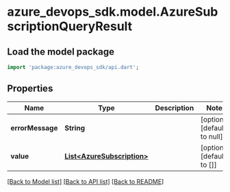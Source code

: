 # azure_devops_sdk.model.AzureSubscriptionQueryResult

## Load the model package
```dart
import 'package:azure_devops_sdk/api.dart';
```

## Properties
Name | Type | Description | Notes
------------ | ------------- | ------------- | -------------
**errorMessage** | **String** |  | [optional] [default to null]
**value** | [**List&lt;AzureSubscription&gt;**](AzureSubscription.md) |  | [optional] [default to []]

[[Back to Model list]](../README.md#documentation-for-models) [[Back to API list]](../README.md#documentation-for-api-endpoints) [[Back to README]](../README.md)


